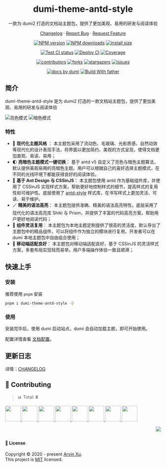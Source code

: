 <a name="readme-top"></a>

<div align="center">

<h1>dumi-theme-antd-style</h1>

一款为 dumi2 打造的文档站主题包，提供了更加美观、易用的研发与阅读体验

[Changelog](./CHANGELOG.md) · [Report Bug][issues-url] · [Request Feature][issues-url]

<!-- SHIELD GROUP -->

[![NPM version][npm-image]][npm-url] [![NPM downloads][download-image]][download-url] [![install size][npm-size]][npm-size-url]

[![Test CI status][test-ci]][test-ci-url] [![Deploy CI][release-ci]][release-ci-url] [![Coverage][coverage]][codecov-url]

[![contributors][contributors-shield]][contributors-url] [![forks][forks-shield]][forks-url] [![stargazers][stargazers-shield]][stargazers-url] [![issues][issues-shield]][issues-url]

[![ docs by dumi][dumi-url]](https://d.umijs.org/) [![Build With father][father-url]](https://github.com/umijs/father/)

<!-- gitpod url -->

[gitpod-badge]: https://img.shields.io/badge/Gitpod-ready--to--code-blue?logo=gitpod
[gitpod-url]: https://gitpod.io/#https://github.com/ant-design/dumi-theme-antd-style

<!-- umi url -->

[dumi-url]: https://img.shields.io/badge/docs%20by-dumi-blue
[father-url]: https://img.shields.io/badge/build%20with-father-028fe4.svg

<!-- npm url -->

[npm-image]: https://img.shields.io/npm/v/dumi-theme-antd-style.svg?style=flat-square&color=deepgreen&label=latest
[npm-url]: https://npmjs.org/package/dumi-theme-antd-style
[npm-size]: https://img.shields.io/bundlephobia/minzip/dumi-theme-antd-style?color=deepgreen&label=gizpped%20size&style=flat-square
[npm-size-url]: https://packagephobia.com/result?p=dumi-theme-antd-style

<!-- coverage -->

[coverage]: https://codecov.io/gh/arvinxx/dumi-theme-antd-style/branch/master/graph/badge.svg
[codecov-url]: https://codecov.io/gh/arvinxx/dumi-theme-antd-style/branch/master

<!-- Github CI -->

[test-ci]: https://github.com/arvinxx/dumi-theme-antd-style/workflows/Test%20CI/badge.svg
[release-ci]: https://github.com/arvinxx/dumi-theme-antd-style/workflows/Release%20CI/badge.svg
[test-ci-url]: https://github.com/arvinxx/dumi-theme-antd-style/actions?query=workflow%3ATest%20CI
[release-ci-url]: https://github.com/arvinxx/dumi-theme-antd-style/actions?query=workflow%3ARelease%20CI
[download-image]: https://img.shields.io/npm/dm/dumi-theme-antd-style.svg?style=flat-square
[download-url]: https://npmjs.org/package/dumi-theme-antd-style

</div>

## 简介

dumi-theme-antd-style 是为 dumi2 打造的一款文档站主题包，提供了更加美观、易用的研发与阅读体验

![亮色模式](https://mdn.alipayobjects.com/huamei_rqvucu/afts/img/A*P966Q7N2r08AAAAAAAAAAAAADoN6AQ/fmt.webp)
![暗色模式](https://mdn.alipayobjects.com/huamei_rqvucu/afts/img/A*PW92S7Qh8l4AAAAAAAAAAAAADoN6AQ/fmt.webp)

### 特性

- 💠 **现代化主题风格** ： 本主题包采用了流动色、毛玻璃、光影质感、自然动效等现代化的设计表现手法，将界面以更加简约、美观的方式呈现，使得文档更加直观、易读、易用；
- 🌓 **亮暗色主题模式一键切换**： 基于 antd v5 自定义了亮色与暗色主题算法，默认提供美观易用的亮暗色主题。用户可以根据自己的喜好选择主题模式，在不同的光线环境下都能获得良好的阅读体验。
- 💅 **基于 Ant Design 与 CSSinJS**： 本主题包使用 antd 作为基础组件库，并使用了 CSSinJS 实现样式方案，帮助更好地控制样式的细节，提高样式的复用性和可维护性。底层使用了 [antd-style](https://https://github.com/ant-design/antd-style) 样式库，在书写样式上更加灵活、可读、易于维护。
- 🪄 **精美的语法高亮**： 本主题包提供准确、精美的语法高亮特性。底层采用了现代化的语法高亮库 Shiki 与 Prism，并提供了丰富的代码高亮方案，帮助用户更好地阅读代码；
- 🧩 **组件灵活复用**： 本主题包为本地主题定制提供了很高的灵活度，默认导出了主题包中的精品组件，可以将组件作为独立的模块进行复用，开发者可以在 dumi 本地主题包中自由组合使用；
- 📱 **移动端适配良好**： 本主题包对移动端适配良好，基于 CSSinJS 的灵活样式方案，多套布局实现轻而易举。用户多端操作体验一致且顺滑；

## 快速上手

### 安装

推荐使用 `pnpm` 安装

```bash
pnpm i dumi-theme-antd-style -D
```

### 使用

安装完毕后，使用 dumi 启动站点，dumi 会自动加载主题，即可开始使用。

配置详情查看 [文档配置](https://dumi-theme-antd-style.arvinx.app/config)。

## 更新日志

详情：[CHANGELOG](./CHANGELOG.md)

## 🤝 Contributing

<!-- CONTRIBUTION GROUP -->

> 📊 Total: <kbd>**8**</kbd>

<a href="https://github.com/arvinxx" title="arvinxx">
  <img src="https://avatars.githubusercontent.com/u/28616219?v=4" width="50" />
</a>
<a href="https://github.com/chenshuai2144" title="chenshuai2144">
  <img src="https://avatars.githubusercontent.com/u/8186664?v=4" width="50" />
</a>
<a href="https://github.com/Lands-1203" title="Lands-1203">
  <img src="https://avatars.githubusercontent.com/u/61341868?v=4" width="50" />
</a>
<a href="https://github.com/CJY0208" title="CJY0208">
  <img src="https://avatars.githubusercontent.com/u/18415774?v=4" width="50" />
</a>
<a href="https://github.com/cc7gs" title="cc7gs">
  <img src="https://avatars.githubusercontent.com/u/36002392?v=4" width="50" />
</a>
<a href="https://github.com/actions-user" title="actions-user">
  <img src="https://avatars.githubusercontent.com/u/65916846?v=4" width="50" />
</a>
<a href="https://github.com/Y-io" title="Y-io">
  <img src="https://avatars.githubusercontent.com/u/25784157?v=4" width="50" />
</a>
<a href="https://github.com/yuuunagi" title="yuuunagi">
  <img src="https://avatars.githubusercontent.com/u/51359328?v=4" width="50" />
</a>

<!-- CONTRIBUTION END -->

<div align="right">

[![][back-to-top]](#readme-top)

## </div>

#### 📝 License

Copyright © 2020 - present [Arvin Xu][profile-url]. <br />
This project is [MIT](./LICENSE) licensed.

<!-- LINK GROUP -->

[profile-url]: https://github.com/arvinxx

<!-- SHIELD LINK GROUP -->

[back-to-top]: https://img.shields.io/badge/-BACK_TO_TOP-151515?style=flat-square

<!-- contributors -->

[contributors-shield]: https://img.shields.io/github/contributors/arvinxx/dumi-theme-antd-style.svg?style=flat
[contributors-url]: https://github.com/arvinxx/dumi-theme-antd-style/graphs/contributors

<!-- forks -->

[forks-shield]: https://img.shields.io/github/forks/arvinxx/dumi-theme-antd-style.svg?style=flat
[forks-url]: https://github.com/arvinxx/dumi-theme-antd-style/network/members

<!-- stargazers -->

[stargazers-shield]: https://img.shields.io/github/stars/arvinxx/dumi-theme-antd-style.svg?style=flat
[stargazers-url]: https://github.com/arvinxx/dumi-theme-antd-style/stargazers

<!-- issues -->

[issues-shield]: https://img.shields.io/github/issues/arvinxx/dumi-theme-antd-style.svg?style=flat
[issues-url]: https://github.com/arvinxx/dumi-theme-antd-style/issues/new/choose
